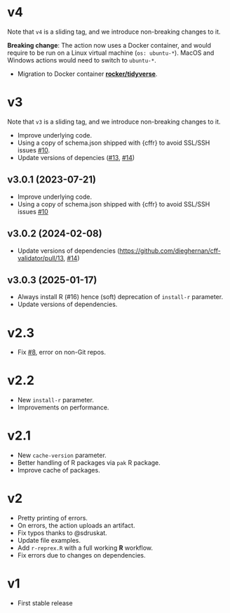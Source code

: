 # v4

Note that `v4` is a sliding tag, and we introduce non-breaking changes to it.

**Breaking change**: The action now uses a Docker container, and would require
to be run on a Linux virtual machine (`os: ubuntu-*`). MacOS and Windows actions
would need to switch to `ubuntu-*`.

-   Migration to Docker container
    [**rocker/tidyverse**](https://hub.docker.com/r/rocker/tidyverse/).

# v3

Note that `v3` is a sliding tag, and we introduce non-breaking changes to it.

-   Improve underlying code.
-   Using a copy of schema.json shipped with {cffr} to avoid SSL/SSH issues
    [#10](https://github.com/dieghernan/cff-validator/issues/10).
-   Update versions of depencies
    ([#13](https://github.com/dieghernan/cff-validator/pull/13),
    [#14](https://github.com/dieghernan/cff-validator/pull/14))

## v3.0.1 (2023-07-21)

-   Improve underlying code.
-   Using a copy of schema.json shipped with {cffr} to avoid SSL/SSH issues
    [#10](https://github.com/dieghernan/cff-validator/issues/10)

## v3.0.2 (2024-02-08)

-   Update versions of dependencies
    (<https://github.com/dieghernan/cff-validator/pull/13>,
    [#14](https://github.com/dieghernan/cff-validator/pull/14))

## v3.0.3 (2025-01-17)

-   Always install R (#16) hence (soft) deprecation of `install-r` parameter.
-   Update versions of dependencies.

# v2.3

-   Fix [#8](https://github.com/dieghernan/cff-validator/issues/8), error on
    non-Git repos.

# v2.2

-   New `install-r` parameter.
-   Improvements on performance.

# v2.1

-   New `cache-version` parameter.
-   Better handling of R packages via `pak` R package.
-   Improve cache of packages.

# v2

-   Pretty printing of errors.
-   On errors, the action uploads an artifact.
-   Fix typos thanks to @sdruskat.
-   Update file examples.
-   Add `r-reprex.R` with a full working **R** workflow.
-   Fix errors due to changes on dependencies.

# v1

-   First stable release
